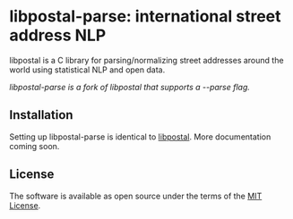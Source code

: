 # libpostal-parse: international street address NLP

libpostal is a C library for parsing/normalizing street addresses around the world using statistical NLP and open data.

_libpostal-parse is a fork of libpostal that supports a --parse flag._

Installation
-------
Setting up libpostal-parse is identical to [libpostal](https://github.com/openvenues/libpostal#installation-maclinux).
More documentation coming soon.

License
-------

The software is available as open source under the terms of the [MIT License](http://opensource.org/licenses/MIT).
